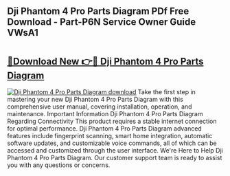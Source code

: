 ## Dji Phantom 4 Pro Parts Diagram PDf Free Download - Part-P6N Service Owner Guide VWsA1

# <h2><a href="http://dfurvo.blite.top/?on=Dji+Phantom+4+Pro+Parts+Diagram">🔗Download New 👉🔴 Dji Phantom 4 Pro Parts Diagram</a></h2>

[![Dji Phantom 4 Pro Parts Diagram download](https://i.imgur.com/lujVjoI.png)](http://dfurvo.blite.top/?on=Dji+Phantom+4+Pro+Parts+Diagram)
Take the first step in mastering your new Dji Phantom 4 Pro Parts Diagram with this comprehensive user manual, covering installation, operation, and maintenance. Important Information Dji Phantom 4 Pro Parts Diagram Regarding Connectivity This product requires a stable internet connection for optimal performance. Dji Phantom 4 Pro Parts Diagram advanced features include fingerprint scanning, smart home integration, automatic software updates, and customizable voice commands, all of which can be accessed and customized through the user interface. We're Here to Help Dji Phantom 4 Pro Parts Diagram. Our customer support team is ready to assist you with any questions or concerns.
